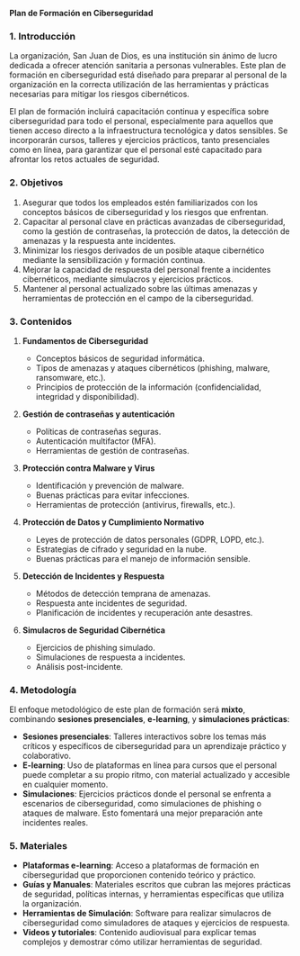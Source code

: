**Plan de Formación en Ciberseguridad**

### 1. **Introducción**  
La organización, San Juan de Dios, es una institución sin ánimo de lucro dedicada a ofrecer atención sanitaria a personas vulnerables. Este plan de formación en ciberseguridad está diseñado para preparar al personal de la organización en la correcta utilización de las herramientas y prácticas necesarias para mitigar los riesgos cibernéticos.

El plan de formación incluirá capacitación continua y específica sobre ciberseguridad para todo el personal, especialmente para aquellos que tienen acceso directo a la infraestructura tecnológica y datos sensibles. Se incorporarán cursos, talleres y ejercicios prácticos, tanto presenciales como en línea, para garantizar que el personal esté capacitado para afrontar los retos actuales de seguridad.

### 2. **Objetivos**

1. Asegurar que todos los empleados estén familiarizados con los conceptos básicos de ciberseguridad y los riesgos que enfrentan.
2. Capacitar al personal clave en prácticas avanzadas de ciberseguridad, como la gestión de contraseñas, la protección de datos, la detección de amenazas y la respuesta ante incidentes.
3. Minimizar los riesgos derivados de un posible ataque cibernético mediante la sensibilización y formación continua.
4. Mejorar la capacidad de respuesta del personal frente a incidentes cibernéticos, mediante simulacros y ejercicios prácticos.
5. Mantener al personal actualizado sobre las últimas amenazas y herramientas de protección en el campo de la ciberseguridad.

### 3. **Contenidos**

1. **Fundamentos de Ciberseguridad**
    
    - Conceptos básicos de seguridad informática.
    - Tipos de amenazas y ataques cibernéticos (phishing, malware, ransomware, etc.).
    - Principios de protección de la información (confidencialidad, integridad y disponibilidad).
2. **Gestión de contraseñas y autenticación**
    
    - Políticas de contraseñas seguras.
    - Autenticación multifactor (MFA).
    - Herramientas de gestión de contraseñas.
3. **Protección contra Malware y Virus**
    
    - Identificación y prevención de malware.
    - Buenas prácticas para evitar infecciones.
    - Herramientas de protección (antivirus, firewalls, etc.).
4. **Protección de Datos y Cumplimiento Normativo**
    
    - Leyes de protección de datos personales (GDPR, LOPD, etc.).
    - Estrategias de cifrado y seguridad en la nube.
    - Buenas prácticas para el manejo de información sensible.
5. **Detección de Incidentes y Respuesta**
    
    - Métodos de detección temprana de amenazas.
    - Respuesta ante incidentes de seguridad.
    - Planificación de incidentes y recuperación ante desastres.
6. **Simulacros de Seguridad Cibernética**
    
    - Ejercicios de phishing simulado.
    - Simulaciones de respuesta a incidentes.
    - Análisis post-incidente.

### 4. **Metodología**  
El enfoque metodológico de este plan de formación será **mixto**, combinando **sesiones presenciales**, **e-learning**, y **simulaciones prácticas**:

- **Sesiones presenciales**: Talleres interactivos sobre los temas más críticos y específicos de ciberseguridad para un aprendizaje práctico y colaborativo.
- **E-learning**: Uso de plataformas en línea para cursos que el personal puede completar a su propio ritmo, con material actualizado y accesible en cualquier momento.
- **Simulaciones**: Ejercicios prácticos donde el personal se enfrenta a escenarios de ciberseguridad, como simulaciones de phishing o ataques de malware. Esto fomentará una mejor preparación ante incidentes reales.

### 5. **Materiales**

- **Plataformas e-learning**: Acceso a plataformas de formación en ciberseguridad que proporcionen contenido teórico y práctico.
- **Guías y Manuales**: Materiales escritos que cubran las mejores prácticas de seguridad, políticas internas, y herramientas específicas que utiliza la organización.
- **Herramientas de Simulación**: Software para realizar simulacros de ciberseguridad como simuladores de ataques y ejercicios de respuesta.
- **Videos y tutoriales**: Contenido audiovisual para explicar temas complejos y demostrar cómo utilizar herramientas de seguridad.
